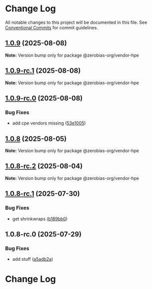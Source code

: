 # Change Log

All notable changes to this project will be documented in this file.
See [Conventional Commits](https://conventionalcommits.org) for commit guidelines.

## [1.0.9](https://github.com/zerobias-org/vendor/compare/@zerobias-org/vendor-hpe@1.0.9-rc.1...@zerobias-org/vendor-hpe@1.0.9) (2025-08-08)

**Note:** Version bump only for package @zerobias-org/vendor-hpe





## [1.0.9-rc.1](https://github.com/zerobias-org/vendor/compare/@zerobias-org/vendor-hpe@1.0.9-rc.0...@zerobias-org/vendor-hpe@1.0.9-rc.1) (2025-08-08)

**Note:** Version bump only for package @zerobias-org/vendor-hpe





## [1.0.9-rc.0](https://github.com/zerobias-org/vendor/compare/@zerobias-org/vendor-hpe@1.0.8...@zerobias-org/vendor-hpe@1.0.9-rc.0) (2025-08-08)


### Bug Fixes

* add cpe vendors missing ([53e1005](https://github.com/zerobias-org/vendor/commit/53e100520e848be73b2cba8a0ef4f184844b8abb))





## [1.0.8](https://github.com/zerobias-org/vendor/compare/@zerobias-org/vendor-hpe@1.0.8-rc.2...@zerobias-org/vendor-hpe@1.0.8) (2025-08-05)

**Note:** Version bump only for package @zerobias-org/vendor-hpe





## [1.0.8-rc.2](https://github.com/zerobias-org/vendor/compare/@zerobias-org/vendor-hpe@1.0.8-rc.1...@zerobias-org/vendor-hpe@1.0.8-rc.2) (2025-08-04)

**Note:** Version bump only for package @zerobias-org/vendor-hpe





## [1.0.8-rc.1](https://github.com/zerobias-org/vendor/compare/@zerobias-org/vendor-hpe@1.0.8-rc.0...@zerobias-org/vendor-hpe@1.0.8-rc.1) (2025-07-30)


### Bug Fixes

* get shrinkwraps ([b189bb0](https://github.com/zerobias-org/vendor/commit/b189bb0cf53ad66427530ccc0eab7824527942d3))





## 1.0.8-rc.0 (2025-07-29)


### Bug Fixes

* add stuff ([a5adb2a](https://github.com/zerobias-org/vendor/commit/a5adb2aecd0670c42e9077affecb6a047bf30fc6))





# Change Log
